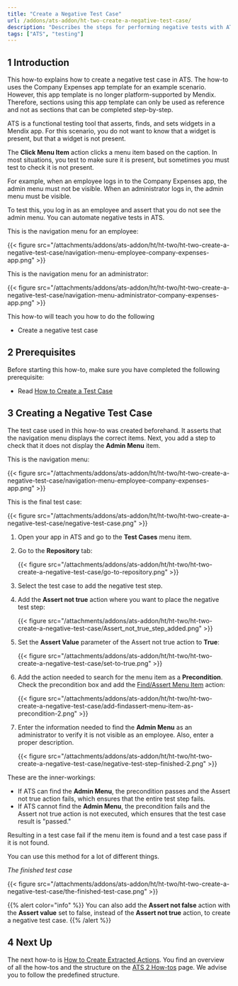 ```yaml
---
title: "Create a Negative Test Case"
url: /addons/ats-addon/ht-two-create-a-negative-test-case/
description: "Describes the steps for performing negative tests with ATS."
tags: ["ATS", "testing"]
---
```


## 1 Introduction

This how-to explains how to create a negative test case in ATS. The how-to uses the Company Expenses app template for an example scenario. However, this app template is no longer platform-supported by Mendix. Therefore, sections using this app template can only be used as reference and not as sections that can be completed step-by-step.

ATS is a functional testing tool that asserts, finds, and sets widgets in a Mendix app. For this scenario, you do not want to know that a widget is present, but that a widget is not present.

The **Click Menu Item** action clicks a menu item based on the caption. In most situations, you test to make sure it is present, but sometimes you must test to check it is not present.

For example, when an employee logs in to the Company Expenses app, the admin menu must not be visible. When an administrator logs in, the admin menu must be visible. 

To test this, you log in as an employee and assert that you do not see the admin menu. You can automate negative tests in ATS.

This is the navigation menu for an employee:

{{< figure src="/attachments/addons/ats-addon/ht/ht-two/ht-two-create-a-negative-test-case/navigation-menu-employee-company-expenses-app.png" >}}

This is the navigation menu for an administrator:

{{< figure src="/attachments/addons/ats-addon/ht/ht-two/ht-two-create-a-negative-test-case/navigation-menu-administrator-company-expenses-app.png" >}}

This how-to will teach you how to do the following

* Create a negative test case

## 2 Prerequisites

Before starting this how-to, make sure you have completed the following prerequisite:

* Read [How to Create a Test Case](/addons/ats-addon/ht-two-create-a-test-case/)

## 3 Creating a Negative Test Case

The test case used in this how-to was created beforehand. It asserts that the navigation menu displays the correct items. Next, you add a step to check that it does not display the **Admin Menu** item.

This is the navigation menu:

{{< figure src="/attachments/addons/ats-addon/ht/ht-two/ht-two-create-a-negative-test-case/navigation-menu-employee-company-expenses-app.png" >}}

This is the final test case:

{{< figure src="/attachments/addons/ats-addon/ht/ht-two/ht-two-create-a-negative-test-case/negative-test-case.png" >}}

1. Open your app in ATS and go to the **Test Cases** menu item.
2. Go to the **Repository** tab:

    {{< figure src="/attachments/addons/ats-addon/ht/ht-two/ht-two-create-a-negative-test-case/go-to-repository.png" >}}

3. Select the test case to add the negative test step.
4. Add the **Assert not true** action where you want to place the negative test step:

    {{< figure src="/attachments/addons/ats-addon/ht/ht-two/ht-two-create-a-negative-test-case/Assert_not_true_step_added.png" >}}

5. Set the **Assert Value** parameter of the Assert not true action to **True**:

    {{< figure src="/attachments/addons/ats-addon/ht/ht-two/ht-two-create-a-negative-test-case/set-to-true.png" >}}

6. Add the action needed to search for the menu item as a **Precondition**. Check the precondition box and add the [Find/Assert Menu Item](/addons/ats-addon/rg-one-findassert-menu-item/) action:

    {{< figure src="/attachments/addons/ats-addon/ht/ht-two/ht-two-create-a-negative-test-case/add-findassert-menu-item-as-precondition-2.png" >}}

7. Enter the information needed to find the **Admin Menu** as an administrator to verify it is not visible as an employee. Also, enter a proper description.

    {{< figure src="/attachments/addons/ats-addon/ht/ht-two/ht-two-create-a-negative-test-case/negative-test-step-finished-2.png" >}}

These are the inner-workings:

* If ATS can find the **Admin Menu**, the precondition passes and the Assert not true action fails, which ensures that the entire test step fails.
* If ATS cannot find the **Admin Menu**, the precondition fails and the Assert not true action is not executed, which ensures that the test case result is "passed."

Resulting in a test case fail if the menu item is found and a test case pass if it is not found. 

You can use this method for a lot of different things. 

*The finished test case*

{{< figure src="/attachments/addons/ats-addon/ht/ht-two/ht-two-create-a-negative-test-case/the-finished-test-case.png" >}}

{{% alert color="info" %}}
You can also add the **Assert not false** action with the **Assert value** set to false, instead of the **Assert not true** action, to create a negative test case.
{{% /alert %}}

## 4 Next Up

The next how-to is [How to Create Extracted Actions](/addons/ats-addon/ht-two-create-extracted-actions/). You find an overview of all the how-tos and the structure on the [ATS 2 How-tos](/addons/ats-addon/ht-two/) page. We advise you to follow the predefined structure.
